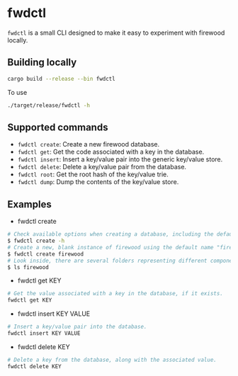 # fwdctl

`fwdctl` is a small CLI designed to make it easy to experiment with firewood locally.

## Building locally

```sh
cargo build --release --bin fwdctl
```

To use

```sh
./target/release/fwdctl -h
```

## Supported commands

* `fwdctl create`: Create a new firewood database.
* `fwdctl get`: Get the code associated with a key in the database.
* `fwdctl insert`: Insert a key/value pair into the generic key/value store.
* `fwdctl delete`: Delete a key/value pair from the database.
* `fwdctl root`: Get the root hash of the key/value trie.
* `fwdctl dump`: Dump the contents of the key/value store.

## Examples

* fwdctl create

```sh
# Check available options when creating a database, including the defaults.
$ fwdctl create -h
# Create a new, blank instance of firewood using the default name "firewood".
$ fwdctl create firewood
# Look inside, there are several folders representing different components of firewood, including the WAL.
$ ls firewood
```

* fwdctl get KEY

```sh
# Get the value associated with a key in the database, if it exists.
fwdctl get KEY
```

* fwdctl insert KEY VALUE

```sh
# Insert a key/value pair into the database.
fwdctl insert KEY VALUE
```

* fwdctl delete KEY

```sh
# Delete a key from the database, along with the associated value.
fwdctl delete KEY
```
